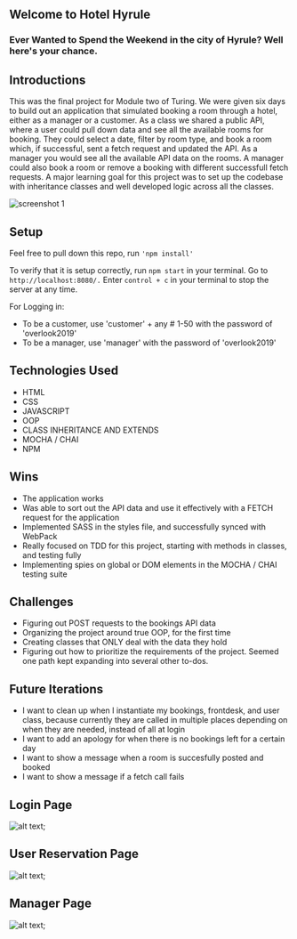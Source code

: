 ## Welcome to Hotel Hyrule

### Ever Wanted to Spend the Weekend in the city of Hyrule? Well here's your chance.

## Introductions
This was the final project for Module two of Turing. We were given six days to build out an application that simulated booking a room through a hotel, either as a manager or a customer. As a class we shared a public API, where a user could pull down data and see all the available rooms for booking. They could select a date, filter by room type, and book a room which, if successful, sent a fetch request and updated the API. As a manager you would see all the available API data on the rooms. A manager could also book a room or remove a booking with different successfull fetch requests. A major learning goal for this project was to set up the codebase with inheritance classes and well developed logic across all the classes. 

![screenshot 1](https://user-images.githubusercontent.com/53594458/76690318-7231f380-6604-11ea-86e7-acec7ae63283.png)

## Setup

Feel free to pull down this repo, run `'npm install' `

To verify that it is setup correctly, run `npm start` in your terminal. Go to ` http://localhost:8080/. ` Enter ` control + c ` in your terminal to stop the server at any time.

For Logging in:

- To be a customer, use 'customer' + any # 1-50 with the password of 'overlook2019'
- To be a manager, use 'manager' with the password of 'overlook2019'

## Technologies Used
- HTML
- CSS
- JAVASCRIPT
- OOP
- CLASS INHERITANCE AND EXTENDS
- MOCHA / CHAI
- NPM


## Wins

- The application works
- Was able to sort out the API data and use it effectively with a FETCH request for the application
- Implemented SASS in the styles file, and successfully synced with WebPack
- Really focused on TDD for this project, starting with methods in classes, and testing fully
- Implementing spies on global or DOM elements in the MOCHA / CHAI testing suite

## Challenges

- Figuring out POST requests to the bookings API data
- Organizing the project around true OOP, for the first time
- Creating classes that ONLY deal with the data they hold
- Figuring out how to prioritize the requirements of the project. Seemed one path kept expanding into several other to-dos. 

## Future Iterations

- I want to clean up when I instantiate my bookings, frontdesk, and user class, because currently they are called in multiple places depending on when they are needed, instead of all at login
- I want to add an apology for when there is no bookings left for a certain day
- I want to show a message when a room is succesfully posted and booked
- I want to show a message if a fetch call fails

## Login Page
![alt text](https://media.giphy.com/media/TgruqCxRx72VDxPzcv/giphy.gif "Logo Title Text 1");

## User Reservation Page
![alt text](https://media.giphy.com/media/Kb4pRsR36SLdEG9354/giphy.gif "Logo Title Text 1");

## Manager Page
![alt text](https://media.giphy.com/media/SAN0FBs7RhO5dDShrw/giphy.gif "Logo Title Text 1");


